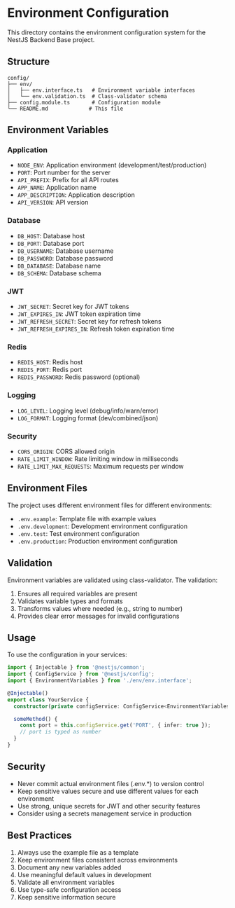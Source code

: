 # Environment Configuration

This directory contains the environment configuration system for the NestJS Backend Base project.

## Structure

```
config/
├── env/
│   ├── env.interface.ts   # Environment variable interfaces
│   └── env.validation.ts  # Class-validator schema
├── config.module.ts       # Configuration module
└── README.md             # This file
```

## Environment Variables

### Application

- `NODE_ENV`: Application environment (development/test/production)
- `PORT`: Port number for the server
- `API_PREFIX`: Prefix for all API routes
- `APP_NAME`: Application name
- `APP_DESCRIPTION`: Application description
- `API_VERSION`: API version

### Database

- `DB_HOST`: Database host
- `DB_PORT`: Database port
- `DB_USERNAME`: Database username
- `DB_PASSWORD`: Database password
- `DB_DATABASE`: Database name
- `DB_SCHEMA`: Database schema

### JWT

- `JWT_SECRET`: Secret key for JWT tokens
- `JWT_EXPIRES_IN`: JWT token expiration time
- `JWT_REFRESH_SECRET`: Secret key for refresh tokens
- `JWT_REFRESH_EXPIRES_IN`: Refresh token expiration time

### Redis

- `REDIS_HOST`: Redis host
- `REDIS_PORT`: Redis port
- `REDIS_PASSWORD`: Redis password (optional)

### Logging

- `LOG_LEVEL`: Logging level (debug/info/warn/error)
- `LOG_FORMAT`: Logging format (dev/combined/json)

### Security

- `CORS_ORIGIN`: CORS allowed origin
- `RATE_LIMIT_WINDOW`: Rate limiting window in milliseconds
- `RATE_LIMIT_MAX_REQUESTS`: Maximum requests per window

## Environment Files

The project uses different environment files for different environments:

- `.env.example`: Template file with example values
- `.env.development`: Development environment configuration
- `.env.test`: Test environment configuration
- `.env.production`: Production environment configuration

## Validation

Environment variables are validated using class-validator. The validation:

1. Ensures all required variables are present
2. Validates variable types and formats
3. Transforms values where needed (e.g., string to number)
4. Provides clear error messages for invalid configurations

## Usage

To use the configuration in your services:

```typescript
import { Injectable } from '@nestjs/common';
import { ConfigService } from '@nestjs/config';
import { EnvironmentVariables } from './env/env.interface';

@Injectable()
export class YourService {
  constructor(private configService: ConfigService<EnvironmentVariables, true>) {}

  someMethod() {
    const port = this.configService.get('PORT', { infer: true });
    // port is typed as number
  }
}
```

## Security

- Never commit actual environment files (.env.\*) to version control
- Keep sensitive values secure and use different values for each environment
- Use strong, unique secrets for JWT and other security features
- Consider using a secrets management service in production

## Best Practices

1. Always use the example file as a template
2. Keep environment files consistent across environments
3. Document any new variables added
4. Use meaningful default values in development
5. Validate all environment variables
6. Use type-safe configuration access
7. Keep sensitive information secure
